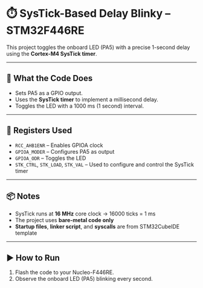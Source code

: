 # ⏱️ SysTick-Based Delay Blinky – STM32F446RE

This project toggles the onboard LED (PA5) with a precise 1-second delay using the **Cortex-M4 SysTick timer**.

---

## 🧠 What the Code Does

- Sets PA5 as a GPIO output.
- Uses the **SysTick timer** to implement a millisecond delay.
- Toggles the LED with a 1000 ms (1 second) interval.

---

## 🧰 Registers Used

- `RCC_AHB1ENR` – Enables GPIOA clock
- `GPIOA_MODER` – Configures PA5 as output
- `GPIOA_ODR` – Toggles the LED
- `STK_CTRL`, `STK_LOAD`, `STK_VAL` – Used to configure and control the SysTick timer

---

## 📦 Notes

- SysTick runs at **16 MHz** core clock → 16000 ticks = 1 ms
- The project uses **bare-metal code only**
- **Startup files**, **linker script**, and **syscalls** are from STM32CubeIDE template

---

## ▶️ How to Run

1. Flash the code to your Nucleo-F446RE.
2. Observe the onboard LED (PA5) blinking every second.
